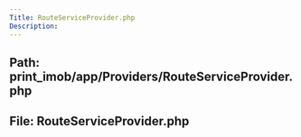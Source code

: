 ```yaml
---
Title: RouteServiceProvider.php
Description:
---
```


## Path: print_imob/app/Providers/RouteServiceProvider.php
## File: RouteServiceProvider.php
